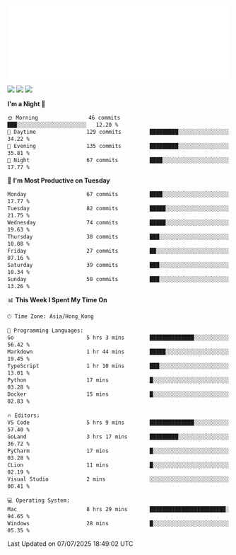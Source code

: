 <img src="./assets/header.svg" />
<img src="https://wakatime.com/share/@Shenley/f0f15f34-169b-42e7-828a-da14eca90966.svg" />
<img src="https://github-readme-stats.ykrazy.top/api/wakatime?username=shenley&langs_count=11&theme=transparent" />
<img src="https://github-readme-stats.ykrazy.top/api?username=shenlye&show_icons=true&include_all_commits=true&theme=transparent" />

<!--START_SECTION:waka-->
**I'm a Night 🦉** 

```text
🌞 Morning                46 commits          ███░░░░░░░░░░░░░░░░░░░░░░   12.20 % 
🌆 Daytime                129 commits         █████████░░░░░░░░░░░░░░░░   34.22 % 
🌃 Evening                135 commits         █████████░░░░░░░░░░░░░░░░   35.81 % 
🌙 Night                  67 commits          ████░░░░░░░░░░░░░░░░░░░░░   17.77 % 
```
📅 **I'm Most Productive on Tuesday** 

```text
Monday                   67 commits          ████░░░░░░░░░░░░░░░░░░░░░   17.77 % 
Tuesday                  82 commits          █████░░░░░░░░░░░░░░░░░░░░   21.75 % 
Wednesday                74 commits          █████░░░░░░░░░░░░░░░░░░░░   19.63 % 
Thursday                 38 commits          ███░░░░░░░░░░░░░░░░░░░░░░   10.08 % 
Friday                   27 commits          ██░░░░░░░░░░░░░░░░░░░░░░░   07.16 % 
Saturday                 39 commits          ███░░░░░░░░░░░░░░░░░░░░░░   10.34 % 
Sunday                   50 commits          ███░░░░░░░░░░░░░░░░░░░░░░   13.26 % 
```


📊 **This Week I Spent My Time On** 

```text
🕑︎ Time Zone: Asia/Hong_Kong

💬 Programming Languages: 
Go                       5 hrs 3 mins        ██████████████░░░░░░░░░░░   56.42 % 
Markdown                 1 hr 44 mins        █████░░░░░░░░░░░░░░░░░░░░   19.45 % 
TypeScript               1 hr 10 mins        ███░░░░░░░░░░░░░░░░░░░░░░   13.01 % 
Python                   17 mins             █░░░░░░░░░░░░░░░░░░░░░░░░   03.28 % 
Docker                   15 mins             █░░░░░░░░░░░░░░░░░░░░░░░░   02.83 % 

🔥 Editors: 
VS Code                  5 hrs 9 mins        ██████████████░░░░░░░░░░░   57.40 % 
GoLand                   3 hrs 17 mins       █████████░░░░░░░░░░░░░░░░   36.72 % 
PyCharm                  17 mins             █░░░░░░░░░░░░░░░░░░░░░░░░   03.28 % 
CLion                    11 mins             █░░░░░░░░░░░░░░░░░░░░░░░░   02.19 % 
Visual Studio            2 mins              ░░░░░░░░░░░░░░░░░░░░░░░░░   00.41 % 

💻 Operating System: 
Mac                      8 hrs 29 mins       ████████████████████████░   94.65 % 
Windows                  28 mins             █░░░░░░░░░░░░░░░░░░░░░░░░   05.35 % 
```


 Last Updated on 07/07/2025 18:49:02 UTC
<!--END_SECTION:waka-->
